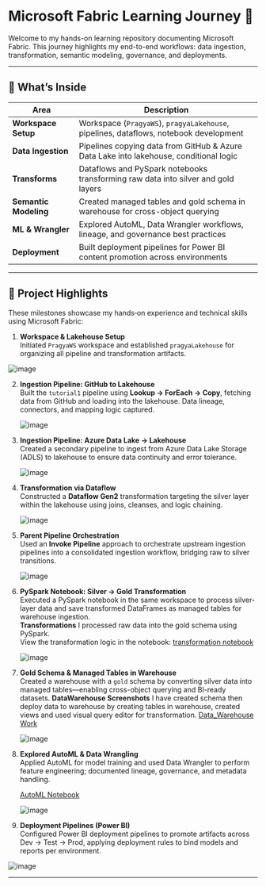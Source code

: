 # Microsoft Fabric Learning Journey 🚀

Welcome to my hands-on learning repository documenting Microsoft Fabric. This journey highlights my end-to-end workflows: data ingestion, transformation, semantic modeling, governance, and deployments.

---

## 🧭 What’s Inside

| Area             | Description                                                                                  |
|------------------|----------------------------------------------------------------------------------------------|
| **Workspace Setup** | Workspace (`PragyaWS`), `pragyaLakehouse`, pipelines, dataflows, notebook development |
| **Data Ingestion**  | Pipelines copying data from GitHub & Azure Data Lake into lakehouse, conditional logic    |
| **Transforms**       | Dataflows and PySpark notebooks transforming raw data into silver and gold layers        |
| **Semantic Modeling**| Created managed tables and gold schema in warehouse for cross-object querying            |
| **ML & Wrangler**    | Explored AutoML, Data Wrangler workflows, lineage, and governance best practices         |
| **Deployment**       | Built deployment pipelines for Power BI content promotion across environments            |

---
## 🧠 Project Highlights

These milestones showcase my hands‑on experience and technical skills using Microsoft Fabric:

1. **Workspace & Lakehouse Setup**  
   Initiated `PragyaWS` workspace and established `pragyaLakehouse` for organizing all pipeline and transformation artifacts.  

![image](https://github.com/user-attachments/assets/3a3386e3-5e15-4392-b210-490d45e3a3b4)

2. **Ingestion Pipeline: GitHub to Lakehouse**  
   Built the `tutorial1` pipeline using **Lookup → ForEach → Copy**, fetching data from GitHub and loading into the lakehouse. Data lineage, connectors, and mapping logic captured.  

   ![image](https://github.com/user-attachments/assets/df6b8e8c-7339-43a1-88f2-6bafd81510f9)


3. **Ingestion Pipeline: Azure Data Lake → Lakehouse**  
   Created a secondary pipeline to ingest from Azure Data Lake Storage (ADLS) to lakehouse to ensure data continuity and error tolerance.  

   ![image](https://github.com/user-attachments/assets/625c7497-5648-4d3e-87fe-14badf826cfb)


4. **Transformation via Dataflow**  
   Constructed a **Dataflow Gen2** transformation targeting the silver layer within the lakehouse using joins, cleanses, and logic chaining.  

   ![image](https://github.com/user-attachments/assets/d356fa3e-be5a-4914-8906-b453d64924ef)


5. **Parent Pipeline Orchestration**  
   Used an **Invoke Pipeline** approach to orchestrate upstream ingestion pipelines into a consolidated ingestion workflow, bridging raw to silver transitions.  

   ![image](https://github.com/user-attachments/assets/ebbce951-b133-42c9-b094-c1ade06555b0)


6. **PySpark Notebook: Silver → Gold Transformation**  
   Executed a PySpark notebook in the same workspace to process silver-layer data and save transformed DataFrames as managed tables for warehouse ingestion.  
    **Transformations**
   I processed raw data into the gold schema using PySpark.  
   View the transformation logic in the notebook:
   [transformation notebook](./Transformed_Date/Silver_Notebook.ipynb)
   
   ![image](https://github.com/user-attachments/assets/55b838a0-515a-49fe-bb0a-6fb8a8aa9ca9)

8. **Gold Schema & Managed Tables in Warehouse**  
   Created a warehouse with a `gold` schema by converting silver data into managed tables—enabling cross-object querying and BI-ready datasets. 
   **DataWarehouse Screenshots**
   I have created schema then deploy data to warehouse by creating tables in warehouse, created views and used visual query editor for transformation.
   [Data_Warehouse Work ](./Warehouse_Work)   

   ![image](https://github.com/user-attachments/assets/97b88d6d-5781-482a-9314-8654b60f4c10)


9. **Explored AutoML & Data Wrangling**  
   Applied AutoML for model training and used Data Wrangler to perform feature engineering; documented lineage, governance, and metadata handling.  

   [AutoML Notebook](./Transformed_Date/AutoML_Notebook-8785.ipynb)
   
   ![image](https://github.com/user-attachments/assets/33f9cf93-a6b5-4676-97de-f95c9c399b0a)


10. **Deployment Pipelines (Power BI)**  
   Configured Power BI deployment pipelines to promote artifacts across Dev → Test → Prod, applying deployment rules to bind models and reports per environment.  
   
   ![image](https://github.com/user-attachments/assets/05fb5f72-02db-4c7a-9586-e29d869d49d1)


---


